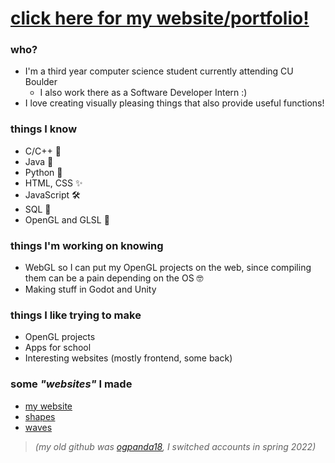 <hl></hl>
# [click here for my website/portfolio!](https://ari-goldman.github.io/website-of-me/)
<hl></hl>

### who?
- I'm a third year computer science student currently attending CU Boulder
  - I also work there as a Software Developer Intern :)
- I love creating visually pleasing things that also provide useful functions!

### things I know
- C/C++ 🐀
- Java 🐧
- Python 🐍
- HTML, CSS ✨
- JavaScript 🛠️
- SQL 🫙
- OpenGL and GLSL 🎨

### things I'm working on knowing
- WebGL so I can put my OpenGL projects on the web, since compiling them can be a pain depending on the OS 🤓
- Making stuff in Godot and Unity

### things I like trying to make
- OpenGL projects
- Apps for school
- Interesting websites (mostly frontend, some back)

### some *"websites"* I made
- [my website](https://ari-goldman.github.io/website-of-me/) 
- [shapes](https://ari-goldman.github.io/splitting-shapes/)
- [waves](https://ari-goldman.github.io/ascii-functions/)

> *(my old github was [*ogpanda18*](https://github.com/ogpanda18), I switched accounts in spring 2022)*
